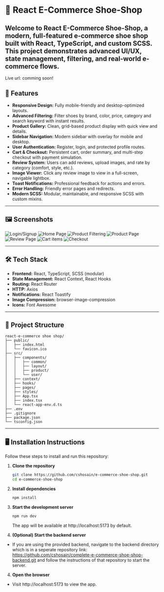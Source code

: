 # 👟 React E-Commerce Shoe-Shop

## Welcome to **React E-Commerce Shoe-Shop**, a modern, full-featured e-commerce shoe shop built with React, TypeScript, and custom SCSS. This project demonstrates advanced UI/UX, state management, filtering, and real-world e-commerce flows.

Live url: comming soon!

## 🚀 Features

- **Responsive Design:** Fully mobile-friendly and desktop-optimized layouts.
- **Advanced Filtering:** Filter shoes by brand, color, price, category and search keyword with instant results.
- **Product Gallery:** Clean, grid-based product display with quick view and details.
- **Sidebar Navigation:** Modern sidebar with overlay for mobile and desktop.
- **User Authentication:** Register, login, and protected profile routes.
- **Cart & Checkout:** Persistent cart, order summary, and multi-step checkout with payment simulation.
- **Review System:** Users can add reviews, upload images, and rate by category (comfort, style, etc.).
- **Image Viewer:** Click any review image to view in a full-screen, navigable lightbox.
- **Toast Notifications:** Professional feedback for actions and errors.
- **Error Handling:** Friendly error pages and redirects.
- **Modern SCSS:** Modular, maintainable, and responsive SCSS with custom mixins.

---

## 🖼️ Screenshots

![Login/Signup]()
![Home Page]()
![Product Filtering]()
![Product Page]()
![Review Page]()
![Cart items]()
![Checkout]()

---

## 🛠️ Tech Stack

- **Frontend:** React, TypeScript, SCSS (modular)
- **State Management:** React Context, React Hooks
- **Routing:** React Router
- **HTTP:** Axios
- **Notifications:** React Toastify
- **Image Compression:** browser-image-compression
- **Icons:** Font Awesome

---

## 📁 Project Structure

```
react-e-commerce shoe shop/
├── public/
│   ├── index.html
│   └── favicon.ico
├── src/
│   ├── components/
│   │   ├── common/
│   │   ├── layout/
│   │   ├── product/
│   │   └── user/
│   ├── context/
│   ├── hooks/
│   ├── pages/
│   ├── styles/
│   ├── App.tsx
│   ├── index.tsx
│   └── react-app-env.d.ts
├── .env
├── .gitignore
├── package.json
└── tsconfig.json
```

---

## 🖥️ Installation Instructions

Follow these steps to install and run this repository:

1. **Clone the repository**
   ```bash
   git clone https://github.com/cshosain/e-commerce-shoe-shop.git
   cd e-commerce-shoe-shop
   ```
2. **Install dependencies**
   ```bash
   npm install
   ```
3. **Start the development server**

   ```bash
   npm run dev
   ```

   The app will be available at http://localhost:5173 by default.

4. **(Optional) Start the backend server**

- If you are using the provided backend, navigate to the backend directory which is in a seperate repository link: https://github.com/cshosain/complete-e-commerce-shoe-shop-backend.git and follow the instructions of that repository to start the server.

4. **Open the browser**

- Visit http://localhost:5173 to view the app.
